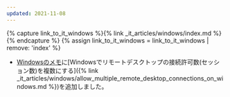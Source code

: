 ```yaml
---
updated: 2021-11-08
---
```

{% capture link_to_it_windows %}{% link _it_articles/windows/index.md %}{% endcapture %}
{% assign link_to_it_windows = link_to_it_windows | remove: 'index' %}

- [Windowsのメモ]({{link_to_it_windows}})に[Windowsでリモートデスクトップの接続許可数(セッション数)を複数にする]({% link _it_articles/windows/allow_multiple_remote_desktop_connections_on_windows.md %})を追加しました。
